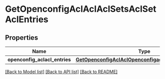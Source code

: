# GetOpenconfigAclAclAclSetsAclSetAclEntries

## Properties
Name | Type | Description | Notes
------------ | ------------- | ------------- | -------------
**openconfig_aclacl_entries** | [**GetOpenconfigAclAclOpenconfigaclaclAclsetsAclentries**](GetOpenconfigAclAclOpenconfigaclaclAclsetsAclentries.md) |  | [optional] 

[[Back to Model list]](../README.md#documentation-for-models) [[Back to API list]](../README.md#documentation-for-api-endpoints) [[Back to README]](../README.md)


